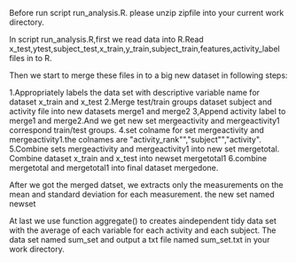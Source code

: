 
Before run script run_analysis.R. please unzip zipfile into your current work directory.

In script run_analysis.R,first we read data into R.Read x_test,ytest,subject_test,x_train,y_train,subject_train,features,activity_label files in to R.

Then we start to merge these files in to a big new dataset in following steps: 

1.Appropriately labels the data set with descriptive variable name for dataset x_train and x_test
2.Merge test/train groups dataset subject and activity file into new datasets merge1 and merge2
3,Append activity label to merge1 and merge2.And we get new set mergeactivity and mergeactivity1 correspond train/test groups.
4.set colname for set mergeactivity and mergeactivity1.the colnames are "activity_rank"","subject"","activity".
5.Combine sets mergeactivity and mergeactivity1 into new set mergetotal. Combine dataset x_train and x_test into newset mergetotal1
6.combine mergetotal and mergetotal1 into final dataset mergedone.

After we got the merged datset, we extracts only the measurements on the mean and standard deviation for each measurement. the new set named newset

At last we use function aggregate() to creates aindependent tidy data set with the average of each variable for each activity and each subject. The data set named sum_set and output a txt file named sum_set.txt in your work directory.